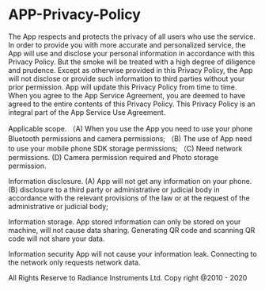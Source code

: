 # APP-Privacy-Policy
The App respects and protects the privacy of all users who use the service. In order to provide you with more accurate and personalized service, the App will use and disclose your personal information in accordance with this Privacy Policy. But the smoke will be treated with a high degree of diligence and prudence. Except as otherwise provided in this Privacy Policy, the App will not disclose or provide such information to third parties without your prior permission. App will update this Privacy Policy from time to time. When you agree to the App Service Agreement, you are deemed to have agreed to the entire contents of this Privacy Policy. This Privacy Policy is an integral part of the App Service Use Agreement.

Applicable scope.
（A) When you use the App you need to use your phone Bluetooth permissions and camera permissions;
（B) The use of App need to use your mobile phone SDK storage permissions;
（C) Need network permissions.
 (D) Camera permission required and Photo storage permission.

Information disclosure.
(A) App will not get any information on your phone.
(B) disclosure to a third party or administrative or judicial body in accordance with the relevant provisions of the law or at the request of the administrative or judicial body;

Information storage.
App stored information can only be stored on your machine, will not cause data sharing.
Generating QR code and scanning QR code will not share your data.

Information security
App will not cause your information leak.
Connecting to the network only requests network data.

All Rights Reserve to Radiance Instruments Ltd. Copy right @2010 - 2020 

